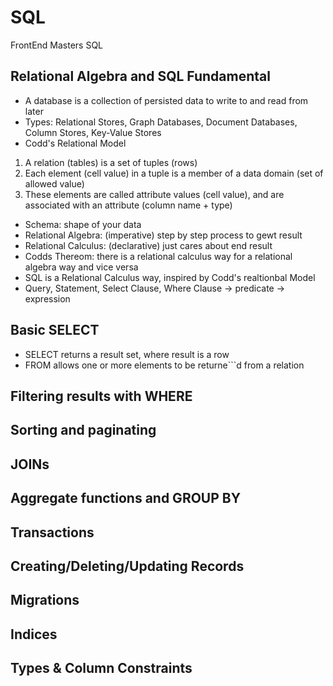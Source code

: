 # SQL
FrontEnd Masters SQL

## Relational Algebra and SQL Fundamental
* A database is a collection of persisted data to write to and read from later
* Types: Relational Stores, Graph Databases, Document Databases, Column Stores, Key-Value Stores
* Codd's Relational Model
1. A relation (tables) is a set of tuples (rows)
2. Each element (cell value) in a tuple is a member of a data domain (set of allowed value)
3. These elements are called attribute values (cell value), and are associated with an attribute (column name + type)
* Schema: shape of your data
* Relational Algebra: (imperative) step by step process to gewt result
* Relational Calculus: (declarative) just cares about end result
* Codds Thereom: there is a relational calculus way for a relational algebra way and vice versa
* SQL is a Relational Calculus way, inspired by Codd's realtionbal Model
* Query, Statement, Select Clause, Where Clause -> predicate -> expression

## Basic SELECT
* SELECT returns a result set, where result is a row
* FROM allows one or more elements to be returne```d from a relation

## Filtering results with WHERE

## Sorting and paginating

## JOINs

## Aggregate functions and GROUP BY

## Transactions

## Creating/Deleting/Updating Records

## Migrations

## Indices

## Types & Column Constraints

